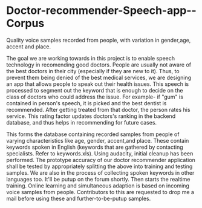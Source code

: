 # Doctor-recommender-Speech-app--Corpus
Quality voice samples recorded from people, with variation in gender,age, accent and place.

The goal we are working towards in this project is to enable speech technology in recomending good doctors. People are usually not aware of the best doctors in their city (especially if they are new to it). Thus, to prevent them being denied of the best medical services, we are designing an app that allows people to speak out their health issues. This speech is processed to segment out the keyword that is enough to decide on the class of doctors who could address the issue. For example- if "gum" is contained in person's speech, it is picked and the best dentist is recommended. After getting treated from that doctor, the person rates his service. This rating factor updates doctors's ranking in the backend database, and thus helps in recommending for future cases. 

This forms the database containing recorded samples from people of varying characteristics like age, gender, accent,and place. These contain keywords spoken in English (keywords that are gathered by contacting specialists. Refer to keywords.xls). Using audacity, initial cleanup has been performed.
The prototype accuracy of our doctor recommender application shall be tested by appropriately splitting the above into training and testing samples. We are also in the process of collecting spoken keywords in other languages too. It'll be putup on the forum shortly. Then starts the realtime training. Online learning and simultaneous adaption is based on incoming voice samples from people. Contributors to this are requested to drop me a mail before using these and further-to-be-putup samples.
